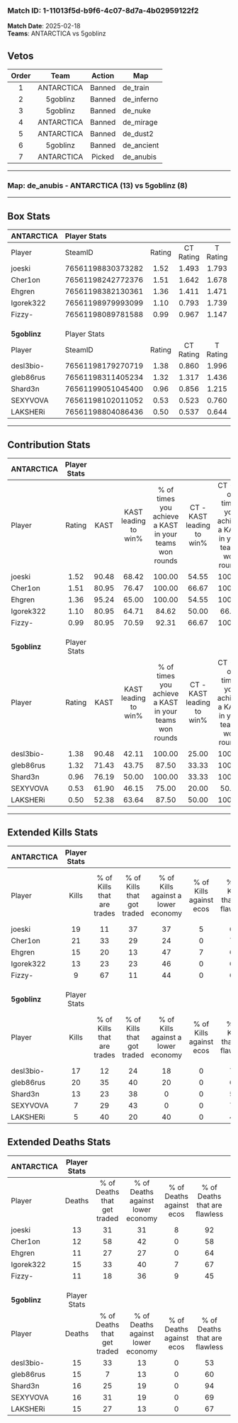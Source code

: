 ### Match ID: 1-11013f5d-b9f6-4c07-8d7a-4b02959122f2  
**Match Date**: 2025-02-18  
**Teams**: ANTARCTICA vs 5goblinz  

## Vetos  

| Order | Team | Action | Map |
| :---: | :--: | :----: | --- |
| 1 | ANTARCTICA | Banned | de_train |
| 2 | 5goblinz | Banned | de_inferno |
| 3 | 5goblinz | Banned | de_nuke |
| 4 | ANTARCTICA | Banned | de_mirage |
| 5 | ANTARCTICA | Banned | de_dust2 |
| 6 | 5goblinz | Banned | de_ancient |
| 7 | ANTARCTICA | Picked | de_anubis |

---  

### **Map**: de_anubis - ANTARCTICA (13) vs 5goblinz (8)  
---  

## Box Stats  

| **ANTARCTICA** | Player Stats      |        |           |          |       |       |       |         |        |      |     |
| :- | :- | :-: | :-: | :-: | :-: | :-: | :-: | :-: | :-: | :-: | :-: |
| Player         | SteamID           | Rating | CT Rating | T Rating | KAST  |  ADR  | Kills | Assists | Deaths | K/D  | HS% |
| joeski         | 76561198830373282 |  1.52  |   1.493   |  1.793   | 90.48 | 100.8 |  19   |    5    |   13   | 1.46 | 57  |
| Cher1on        | 76561198242772376 |  1.51  |   1.642   |  1.678   | 80.95 | 85.6  |  21   |    4    |   12   | 1.75 | 38  |
| Ehgren         | 76561198382130361 |  1.36  |   1.411   |  1.471   | 95.24 | 75.2  |  15   |    5    |   11   | 1.36 | 73  |
| Igorek322      | 76561198979993099 |  1.10  |   0.793   |  1.739   | 80.95 | 82.8  |  13   |    5    |   15   | 0.87 | 61  |
| Fizzy-         | 76561198089781588 |  0.99  |   0.967   |  1.147   | 80.95 | 63.1  |   9   |   10    |   11   | 0.82 | 11  |
|                |                   |        |           |          |       |       |       |         |        |      |     |
|                |                   |        |           |          |       |       |       |         |        |      |     |
|                |                   |        |           |          |       |       |       |         |        |      |     |
| **5goblinz**   | Player Stats      |        |           |          |       |       |       |         |        |      |     |
| Player         | SteamID           | Rating | CT Rating | T Rating | KAST  |  ADR  | Kills | Assists | Deaths | K/D  | HS% |
| desl3bio-      | 76561198179270719 |  1.38  |   0.860   |  1.996   | 90.48 | 97.8  |  17   |    6    |   15   | 1.13 | 82  |
| gleb86rus      | 76561198311405234 |  1.32  |   1.317   |  1.436   | 71.43 | 90.5  |  20   |    1    |   15   | 1.33 | 30  |
| Shard3n        | 76561199051045400 |  0.96  |   0.856   |  1.215   | 76.19 | 60.5  |  13   |    4    |   16   | 0.81 | 53  |
| SEXYVOVA       | 76561198102011052 |  0.53  |   0.523   |  0.760   | 61.90 | 41.1  |   7   |    1    |   16   | 0.44 | 42  |
| LAKSHERi       | 76561198804086436 |  0.50  |   0.537   |  0.644   | 52.38 | 59.2  |   5   |    8    |   15   | 0.33 | 20  |
---  

## Contribution Stats  

| **ANTARCTICA** | Player Stats |       |                      |                                                        |                           |                                                             |                          |                                                            |
| :- | :-: | :-: | :-: | :-: | :-: | :-: | :-: | :-: |
| Player         |    Rating    | KAST  | KAST leading to win% | % of times you achieve a KAST in your teams won rounds | CT - KAST leading to win% | CT - % of times you achieve a KAST in your teams won rounds | T - KAST leading to win% | T - % of times you achieve a KAST in your teams won rounds |
| joeski         |     1.52     | 90.48 |        68.42         |                         100.00                         |           54.55           |                           100.00                            |          87.50           |                           100.00                           |
| Cher1on        |     1.51     | 80.95 |        76.47         |                         100.00                         |           66.67           |                           100.00                            |          87.50           |                           100.00                           |
| Ehgren         |     1.36     | 95.24 |        65.00         |                         100.00                         |           54.55           |                           100.00                            |          77.78           |                           100.00                           |
| Igorek322      |     1.10     | 80.95 |        64.71         |                         84.62                          |           50.00           |                            66.67                            |          77.78           |                           100.00                           |
| Fizzy-         |     0.99     | 80.95 |        70.59         |                         92.31                          |           66.67           |                           100.00                            |          75.00           |                           85.71                            |
|                |              |       |                      |                                                        |                           |                                                             |                          |                                                            |
|                |              |       |                      |                                                        |                           |                                                             |                          |                                                            |
|                |              |       |                      |                                                        |                           |                                                             |                          |                                                            |
| **5goblinz**   | Player Stats |       |                      |                                                        |                           |                                                             |                          |                                                            |
| Player         |    Rating    | KAST  | KAST leading to win% | % of times you achieve a KAST in your teams won rounds | CT - KAST leading to win% | CT - % of times you achieve a KAST in your teams won rounds | T - KAST leading to win% | T - % of times you achieve a KAST in your teams won rounds |
| desl3bio-      |     1.38     | 90.48 |        42.11         |                         100.00                         |           25.00           |                           100.00                            |          54.55           |                           100.00                           |
| gleb86rus      |     1.32     | 71.43 |        43.75         |                         87.50                          |           33.33           |                           100.00                            |          50.00           |                           83.33                            |
| Shard3n        |     0.96     | 76.19 |        50.00         |                         100.00                         |           33.33           |                           100.00                            |          60.00           |                           100.00                           |
| SEXYVOVA       |     0.53     | 61.90 |        46.15         |                         75.00                          |           20.00           |                            50.00                            |          62.50           |                           83.33                            |
| LAKSHERi       |     0.50     | 52.38 |        63.64         |                         87.50                          |           50.00           |                           100.00                            |          71.43           |                           83.33                            |
---  

## Extended Kills Stats  

| **ANTARCTICA** | Player Stats |                            |                            |                                    |                         |                              |                                 |                                       |                    |           |
| :- | :-: | :-: | :-: | :-: | :-: | :-: | :-: | :-: | :-: | :-: |
| Player         |    Kills     | % of Kills that are trades | % of Kills that got traded | % of Kills against a lower economy | % of Kills against ecos | % of Kills that are flawless | % of Kills that are close duels | % of Kills that are assisted by flash | Pistol Round Kills | AWP Kills |
| joeski         |      19      |             11             |             37             |                 37                 |            5            |              63              |               11                |                  11                   |         1          |     0     |
| Cher1on        |      21      |             33             |             29             |                 24                 |            0            |              76              |                0                |                   0                   |         3          |     1     |
| Ehgren         |      15      |             20             |             13             |                 47                 |            7            |              67              |                7                |                   7                   |         0          |     0     |
| Igorek322      |      13      |             23             |             23             |                 46                 |            0            |              69              |               15                |                  23                   |         3          |     2     |
| Fizzy-         |      9       |             67             |             11             |                 44                 |            0            |              67              |                0                |                   0                   |         3          |     0     |
|                |              |                            |                            |                                    |                         |                              |                                 |                                       |                    |           |
|                |              |                            |                            |                                    |                         |                              |                                 |                                       |                    |           |
|                |              |                            |                            |                                    |                         |                              |                                 |                                       |                    |           |
| **5goblinz**   | Player Stats |                            |                            |                                    |                         |                              |                                 |                                       |                    |           |
| Player         |    Kills     | % of Kills that are trades | % of Kills that got traded | % of Kills against a lower economy | % of Kills against ecos | % of Kills that are flawless | % of Kills that are close duels | % of Kills that are assisted by flash | Pistol Round Kills | AWP Kills |
| desl3bio-      |      17      |             12             |             24             |                 18                 |            0            |              71              |                6                |                   0                   |         0          |     0     |
| gleb86rus      |      20      |             35             |             40             |                 20                 |            0            |              65              |                0                |                   0                   |         2          |     0     |
| Shard3n        |      13      |             23             |             38             |                 0                  |            0            |              54              |               15                |                   0                   |         2          |     0     |
| SEXYVOVA       |      7       |             29             |             43             |                 0                  |            0            |              71              |               14                |                   0                   |         2          |     3     |
| LAKSHERi       |      5       |             40             |             20             |                 40                 |            0            |              40              |                0                |                   0                   |         0          |     0     |
## Extended Deaths Stats  

| **ANTARCTICA** | Player Stats |                             |                                   |                          |                               |                            |                           |               |
| :- | :-: | :-: | :-: | :-: | :-: | :-: | :-: | :-: |
| Player         |    Deaths    | % of Deaths that get traded | % of Deaths against lower economy | % of Deaths against ecos | % of Deaths that are flawless | % of Deaths that are close | % of Deaths while blinded | Deaths to AWP |
| joeski         |      13      |             31              |                31                 |            8             |              92               |             0              |             0             |       1       |
| Cher1on        |      12      |             58              |                42                 |            0             |              58               |             8              |             0             |       0       |
| Ehgren         |      11      |             27              |                27                 |            0             |              64               |             0              |             0             |       1       |
| Igorek322      |      15      |             33              |                40                 |            7             |              67               |             0              |             0             |       0       |
| Fizzy-         |      11      |             18              |                36                 |            9             |              45               |             27             |             0             |       1       |
|                |              |                             |                                   |                          |                               |                            |                           |               |
|                |              |                             |                                   |                          |                               |                            |                           |               |
|                |              |                             |                                   |                          |                               |                            |                           |               |
| **5goblinz**   | Player Stats |                             |                                   |                          |                               |                            |                           |               |
| Player         |    Deaths    | % of Deaths that get traded | % of Deaths against lower economy | % of Deaths against ecos | % of Deaths that are flawless | % of Deaths that are close | % of Deaths while blinded | Deaths to AWP |
| desl3bio-      |      15      |             33              |                13                 |            0             |              53               |             13             |             7             |       1       |
| gleb86rus      |      15      |              7              |                13                 |            0             |              60               |             7              |             7             |       2       |
| Shard3n        |      16      |             25              |                19                 |            0             |              94               |             0              |             0             |       0       |
| SEXYVOVA       |      16      |             31              |                19                 |            0             |              69               |             0              |            19             |       0       |
| LAKSHERi       |      15      |             27              |                13                 |            0             |              67               |             13             |             7             |       0       |
